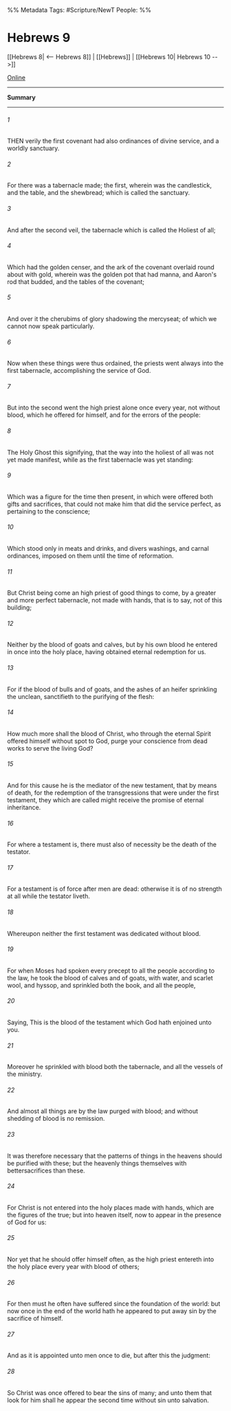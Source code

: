 %% Metadata
Tags: #Scripture/NewT
People: 
%%
# Hebrews 9
[[Hebrews 8| <-- Hebrews 8]] | [[Hebrews]] | [[Hebrews 10| Hebrews 10 -->]]

[Online](https://churchofjesuschrist.org/study/scriptures/nt/heb/9?lang=eng)

---
__Summary__



---
###### 1
THEN verily the first covenant had also ordinances of divine service, and a worldly sanctuary.
###### 2
For there was a tabernacle made; the first, wherein was the candlestick, and the table, and the shewbread; which is called the sanctuary.
###### 3
And after the second veil, the tabernacle which is called the Holiest of all;
###### 4
Which had the golden censer, and the ark of the covenant overlaid round about with gold, wherein was the golden pot that had manna, and Aaron's rod that budded, and the tables of the covenant;
###### 5
And over it the cherubims of glory shadowing the mercyseat; of which we cannot now speak particularly.
###### 6
Now when these things were thus ordained, the priests went always into the first tabernacle, accomplishing the service of God.
###### 7
But into the second went the high priest alone once every year, not without blood, which he offered for himself, and for the errors of the people:
###### 8
The Holy Ghost this signifying, that the way into the holiest of all was not yet made manifest, while as the first tabernacle was yet standing:
###### 9
Which was a figure for the time then present, in which were offered both gifts and sacrifices, that could not make him that did the service perfect, as pertaining to the conscience;
###### 10
Which stood only in meats and drinks, and divers washings, and carnal ordinances, imposed on them until the time of reformation.
###### 11
But Christ being come an high priest of good things to come, by a greater and more perfect tabernacle, not made with hands, that is to say, not of this building;
###### 12
Neither by the blood of goats and calves, but by his own blood he entered in once into the holy place, having obtained eternal redemption for us.
###### 13
For if the blood of bulls and of goats, and the ashes of an heifer sprinkling the unclean, sanctifieth to the purifying of the flesh:
###### 14
How much more shall the blood of Christ, who through the eternal Spirit offered himself without spot to God, purge your conscience from dead works to serve the living God?
###### 15
And for this cause he is the mediator of the new testament, that by means of death, for the redemption of the transgressions that were under the first testament, they which are called might receive the promise of eternal inheritance.
###### 16
For where a testament is, there must also of necessity be the death of the testator.
###### 17
For a testament is of force after men are dead: otherwise it is of no strength at all while the testator liveth.
###### 18
Whereupon neither the first testament was dedicated without blood.
###### 19
For when Moses had spoken every precept to all the people according to the law, he took the blood of calves and of goats, with water, and scarlet wool, and hyssop, and sprinkled both the book, and all the people,
###### 20
Saying, This is the blood of the testament which God hath enjoined unto you.
###### 21
Moreover he sprinkled with blood both the tabernacle, and all the vessels of the ministry.
###### 22
And almost all things are by the law purged with blood; and without shedding of blood is no remission.
###### 23
It was therefore necessary that the patterns of things in the heavens should be purified with these; but the heavenly things themselves with bettersacrifices than these.
###### 24
For Christ is not entered into the holy places made with hands, which are the figures of the true; but into heaven itself, now to appear in the presence of God for us:
###### 25
Nor yet that he should offer himself often, as the high priest entereth into the holy place every year with blood of others;
###### 26
For then must he often have suffered since the foundation of the world: but now once in the end of the world hath he appeared to put away sin by the sacrifice of himself.
###### 27
And as it is appointed unto men once to die, but after this the judgment:
###### 28
So Christ was once offered to bear the sins of many; and unto them that look for him shall he appear the second time without sin unto salvation.




